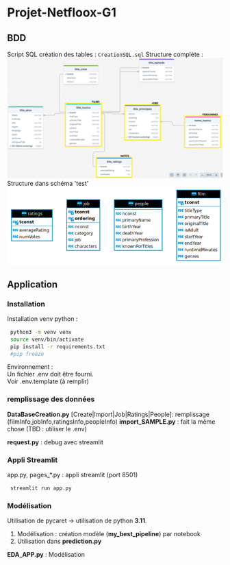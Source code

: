 # Projet-Netfloox-G1

## BDD 
Script SQL création des tables : `CreationSQL.sql` 
Structure complète :
![DrawSQL.png](data/DrawSQL.png)
Structure dans schéma 'test'
![StructureBDD.png](data/StructureBDD.png)

## Application

### Installation

Installation venv python :
```bash
 python3 -m venv venv
 source venv/bin/activate
 pip install -r requirements.txt
 #pip freeze
```

Environnement :  
Un fichier .env doit être fourni.  
Voir .env.template (à remplir)

### remplissage des données

**DataBaseCreation.py** [Create|Import|Job|Ratings|People]: remplissage (filmInfo,jobInfo,ratingsInfo,peopleInfo)
**import_SAMPLE.py** : fait la même chose (TBD : utiliser le .env)

**request.py** : debug avec streamlit

### Appli Streamlit

app.py, pages_*.py : appli streamlit (port 8501)
```bash
 streamlit run app.py
```

### Modélisation

Utilisation de pycaret -> utilisation de python **3.11**.

1) Modélisation : création modèle (**my_best_pipeline**) par notebook 
2) Utilisation dans **prediction.py**

**EDA_APP.py** : Modélisation 